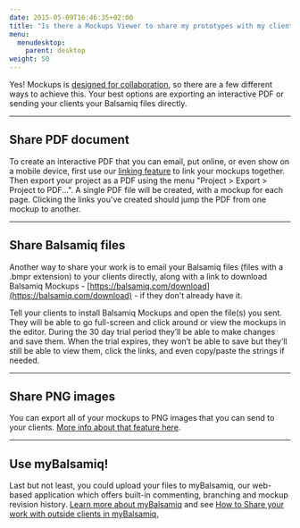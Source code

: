 ```yaml
---
date: 2015-05-09T16:46:35+02:00
title: "Is there a Mockups Viewer to share my prototypes with my clients?"
menu:
  menudesktop:
    parent: desktop
weight: 50
---
```

Yes! Mockups is [designed for collaboration](https://balsamiq.com/products/mockups/#collaboration), so there are a few different ways to achieve this. Your best options are exporting an interactive PDF or sending your clients your Balsamiq files directly.

* * *

## Share PDF document

To create an interactive PDF that you can email, put online, or even show on a mobile device, first use our [linking feature](https://docs.balsamiq.com/desktop/linking/) to link your mockups together. Then export your project as a PDF using the menu "Project > Export > Project to PDF...". A single PDF file will be created, with a mockup for each page. Clicking the links you've created should jump the PDF from one mockup to another.

* * *

## Share Balsamiq files

Another way to share your work is to email your Balsamiq files (files with a .bmpr extension) to your clients directly, along with a link to download Balsamiq Mockups - [https://balsamiq.com/download](https://balsamiq.com/download) - if they don't already have it.

Tell your clients to install Balsamiq Mockups and open the file(s) you sent. They will be able to go full-screen and click around or view the mockups in the editor. During the 30 day trial period they’ll be able to make changes and save them. When the trial expires, they won’t be able to save but they’ll still be able to view them, click the links, and even copy/paste the strings if needed.

* * *

## Share PNG images

You can export all of your mockups to PNG images that you can send to your clients. [More info about that feature here](http://support.balsamiq.com/customer/portal/articles/111730#exportimage).

* * *

## Use myBalsamiq!

Last but not least, you could upload your files to myBalsamiq, our web-based application which offers built-in commenting, branching and mockup revision history. [Learn more about myBalsamiq](https://balsamiq.com/products/mockups/mybalsamiq) and see [How to Share your work with outside clients in myBalsamiq.](https://docs.balsamiq.com/mybalsamiq/sharing/)
